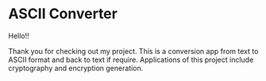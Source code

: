 <h1> ASCII Converter</h1>

Hello!!

Thank you for checking out my project. This is a conversion app from text to ASCII format and back to text if require. Applications of this project include cryptography and encryption generation.